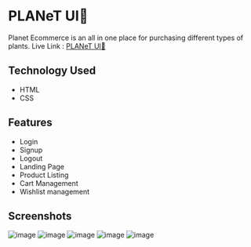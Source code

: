 # PLANeT UI🌿

Planet Ecommerce is an all in one place for purchasing different types of plants.
Live Link : [PLANeT UI🌿](planet-store.netlify.app)

## Technology Used
- HTML
- CSS

## Features

- Login
- Signup
- Logout
- Landing Page
- Product Listing
- Cart Management
- Wishlist management

## Screenshots
![image](https://user-images.githubusercontent.com/81930207/154871274-851a12f2-c557-496d-b9c3-67abc6bf3f72.png)
![image](https://user-images.githubusercontent.com/81930207/154871314-693e25e3-9cdc-4753-891c-71fe2b6d168e.png)
![image](https://user-images.githubusercontent.com/81930207/154871342-381c1684-c00b-49b8-9467-1c10848286fe.png)
![image](https://user-images.githubusercontent.com/81930207/154871357-2f55a6b1-041a-41ad-bc98-f8d1735b7add.png)
![image](https://user-images.githubusercontent.com/81930207/154871377-e7cc4531-50f6-496c-9279-1c674200c2a6.png)

 
